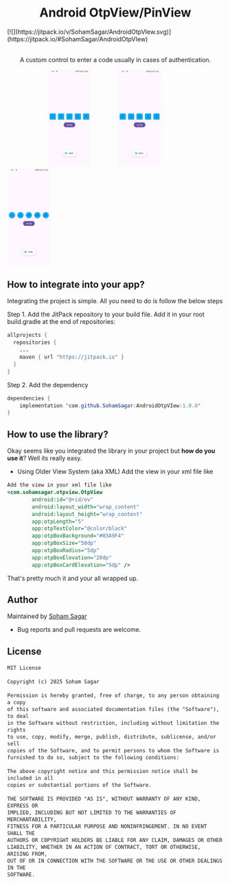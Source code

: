 <h1 align="center">Android OtpView/PinView</h1>
[![](https://jitpack.io/v/SohamSagar/AndroidOtpVIew.svg)](https://jitpack.io/#SohamSagar/AndroidOtpVIew)
<p align="center">
  <br />
    A custom control to enter a code usually in cases of authentication.
  <br />
</p>

&nbsp;&nbsp;&nbsp;&nbsp;&nbsp;&nbsp;&nbsp;&nbsp;&nbsp;&nbsp;&nbsp;&nbsp;&nbsp;&nbsp;&nbsp;&nbsp;&nbsp;&nbsp;&nbsp;&nbsp;&nbsp;&nbsp;&nbsp;&nbsp;<img src="https://github.com/SohamSagar/AndroidOtpVIew/blob/master/screenshots/Screenshot_1.png" height="20%" width="20%"/> &nbsp;&nbsp;
&nbsp;&nbsp;&nbsp;&nbsp;&nbsp;&nbsp;&nbsp;&nbsp;&nbsp;&nbsp;&nbsp;&nbsp;<img src="https://github.com/SohamSagar/AndroidOtpVIew/blob/master/screenshots/Screenshot_2.png" height="20%" width="20%"/> &nbsp;&nbsp;
&nbsp;&nbsp;&nbsp;&nbsp;&nbsp;&nbsp;&nbsp;&nbsp;&nbsp;&nbsp;&nbsp;&nbsp;<img src="https://github.com/SohamSagar/AndroidOtpVIew/blob/master/screenshots/Screenshot_3.png" height="20%" width="20%"/> &nbsp;&nbsp;

## How to integrate into your app?
Integrating the project is simple. All you need to do is follow the below steps

Step 1. Add the JitPack repository to your build file. Add it in your root build.gradle at the end of repositories:
```java
allprojects {
  repositories {
    ...
    maven { url "https://jitpack.io" }
  }
}
```
Step 2. Add the dependency
```java
dependencies {
    implementation 'com.github.SohamSagar:AndroidOtpVIew:1.0.0'
}
```

## How to use the library?
Okay seems like you integrated the library in your project but **how do you use it**? Well its really easy.

- Using Older View System (aka XML)
Add the view in your xml file like
```xml
Add the view in your xml file like
<com.sohamsagar.otpview.OtpView
        android:id="@+id/ov"
        android:layout_width="wrap_content"
        android:layout_height="wrap_content"
        app:otpLength="5"
        app:otpTextColor="@color/black"
        app:otpBoxBackground="#03A9F4"
        app:otpBoxSize="50dp"
        app:otpBoxRadius="5dp"
        app:otpBoxElevation="20dp"
        app:otpBoxCardElevation="5dp" />
```

That's pretty much it and your all wrapped up.

## Author
Maintained by [Soham Sagar](https://github.com/sohamsagar)

* Bug reports and pull requests are welcome.

## License
```
MIT License

Copyright (c) 2025 Soham Sagar

Permission is hereby granted, free of charge, to any person obtaining a copy
of this software and associated documentation files (the "Software"), to deal
in the Software without restriction, including without limitation the rights
to use, copy, modify, merge, publish, distribute, sublicense, and/or sell
copies of the Software, and to permit persons to whom the Software is
furnished to do so, subject to the following conditions:

The above copyright notice and this permission notice shall be included in all
copies or substantial portions of the Software.

THE SOFTWARE IS PROVIDED "AS IS", WITHOUT WARRANTY OF ANY KIND, EXPRESS OR
IMPLIED, INCLUDING BUT NOT LIMITED TO THE WARRANTIES OF MERCHANTABILITY,
FITNESS FOR A PARTICULAR PURPOSE AND NONINFRINGEMENT. IN NO EVENT SHALL THE
AUTHORS OR COPYRIGHT HOLDERS BE LIABLE FOR ANY CLAIM, DAMAGES OR OTHER
LIABILITY, WHETHER IN AN ACTION OF CONTRACT, TORT OR OTHERWISE, ARISING FROM,
OUT OF OR IN CONNECTION WITH THE SOFTWARE OR THE USE OR OTHER DEALINGS IN THE
SOFTWARE.
```

